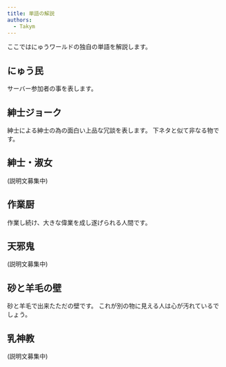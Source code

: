 ```yaml
---
title: 単語の解説
authors:
  - Takym
---
```

ここではにゅうワールドの独自の単語を解説します。
## にゅう民
サーバー参加者の事を表します。
## 紳士ジョーク
紳士による紳士の為の面白い上品な冗談を表します。
下ネタと似て非なる物です。
## 紳士・淑女
(説明文募集中)
## 作業厨
作業し続け、大きな偉業を成し遂げられる人間です。
## 天邪鬼
(説明文募集中)
## 砂と羊毛の壁
砂と羊毛で出来たただの壁です。
これが別の物に見える人は心が汚れているでしょう。
## 乳神教
(説明文募集中)

